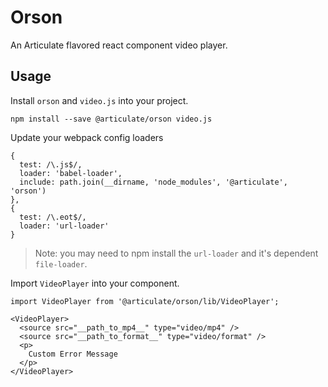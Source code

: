 # Orson

An Articulate flavored react component video player.

## Usage

Install `orson` and `video.js` into your project.

`npm install --save @articulate/orson video.js`

Update your webpack config loaders
```
{
  test: /\.js$/,
  loader: 'babel-loader',
  include: path.join(__dirname, 'node_modules', '@articulate', 'orson')
},
{
  test: /\.eot$/,
  loader: 'url-loader'
}
```
> Note: you may need to npm install the `url-loader` and it's dependent `file-loader`.


Import `VideoPlayer` into your component.
```
import VideoPlayer from '@articulate/orson/lib/VideoPlayer';

<VideoPlayer>
  <source src="__path_to_mp4__" type="video/mp4" />
  <source src="__path_to_format__" type="video/format" />
  <p>
    Custom Error Message
  </p>
</VideoPlayer>
```
